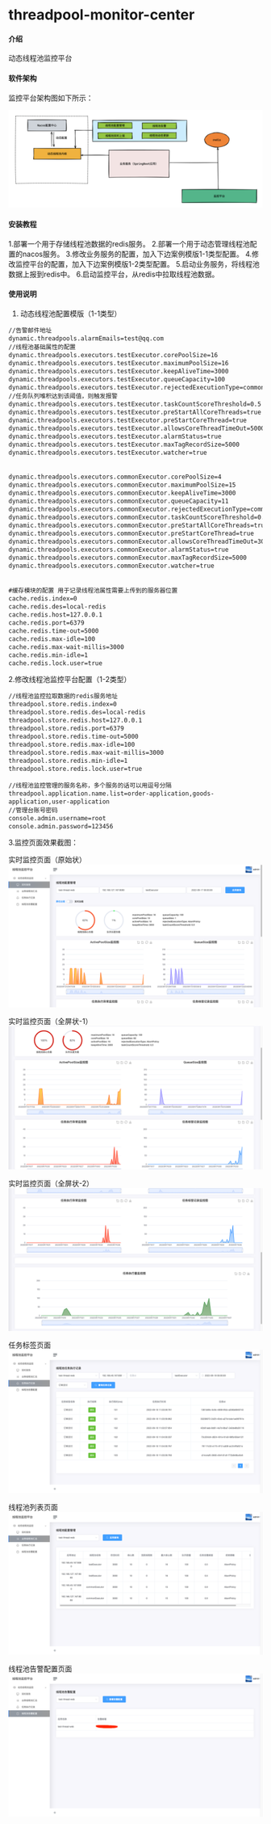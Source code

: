 # threadpool-monitor-center

#### 介绍
动态线程池监控平台

#### 软件架构
监控平台架构图如下所示：

![监控平台架构图](image.png)


#### 安装教程
1.部署一个用于存储线程池数据的redis服务。
2.部署一个用于动态管理线程池配置的nacos服务。
3.修改业务服务的配置，加入下边案例模版1-1类型配置。
4.修改监控平台的配置，加入下边案例模版1-2类型配置。
5.启动业务服务，将线程池数据上报到redis中。
6.启动监控平台，从redis中拉取线程池数据。

#### 使用说明

1.  动态线程池配置模版（1-1类型）

```
//告警邮件地址
dynamic.threadpools.alarmEmails=test@qq.com
//线程池基础属性的配置
dynamic.threadpools.executors.testExecutor.corePoolSize=16
dynamic.threadpools.executors.testExecutor.maximumPoolSize=16
dynamic.threadpools.executors.testExecutor.keepAliveTime=3000
dynamic.threadpools.executors.testExecutor.queueCapacity=100
dynamic.threadpools.executors.testExecutor.rejectedExecutionType=commonReject
//任务队列堆积达到该阈值，则触发报警
dynamic.threadpools.executors.testExecutor.taskCountScoreThreshold=0.5
dynamic.threadpools.executors.testExecutor.preStartAllCoreThreads=true
dynamic.threadpools.executors.testExecutor.preStartCoreThread=true
dynamic.threadpools.executors.testExecutor.allowsCoreThreadTimeOut=5000
dynamic.threadpools.executors.testExecutor.alarmStatus=true
dynamic.threadpools.executors.testExecutor.maxTagRecordSize=5000
dynamic.threadpools.executors.testExecutor.watcher=true


dynamic.threadpools.executors.commonExecutor.corePoolSize=4
dynamic.threadpools.executors.commonExecutor.maximumPoolSize=15
dynamic.threadpools.executors.commonExecutor.keepAliveTime=3000
dynamic.threadpools.executors.commonExecutor.queueCapacity=11
dynamic.threadpools.executors.commonExecutor.rejectedExecutionType=commonReject
dynamic.threadpools.executors.commonExecutor.taskCountScoreThreshold=0.9
dynamic.threadpools.executors.commonExecutor.preStartAllCoreThreads=true
dynamic.threadpools.executors.commonExecutor.preStartCoreThread=true
dynamic.threadpools.executors.commonExecutor.allowsCoreThreadTimeOut=3000
dynamic.threadpools.executors.commonExecutor.alarmStatus=true
dynamic.threadpools.executors.commonExecutor.maxTagRecordSize=5000
dynamic.threadpools.executors.commonExecutor.watcher=true


#缓存模块的配置 用于记录线程池属性需要上传到的服务器位置
cache.redis.index=0
cache.redis.des=local-redis
cache.redis.host=127.0.0.1
cache.redis.port=6379
cache.redis.time-out=5000
cache.redis.max-idle=100
cache.redis.max-wait-millis=3000
cache.redis.min-idle=1
cache.redis.lock.user=true

```

2.修改线程池监控平台配置（1-2类型）

```
//线程池监控拉取数据的redis服务地址
threadpool.store.redis.index=0
threadpool.store.redis.des=local-redis
threadpool.store.redis.host=127.0.0.1
threadpool.store.redis.port=6379
threadpool.store.redis.time-out=5000
threadpool.store.redis.max-idle=100
threadpool.store.redis.max-wait-millis=3000
threadpool.store.redis.min-idle=1
threadpool.store.redis.lock.user=true

//线程池监控管理的服务名称，多个服务的话可以用逗号分隔
threadpool.application.name.list=order-application,goods-application,user-application
//管理台账号密码
console.admin.username=root
console.admin.password=123456

```

3.监控页面效果截图：

实时监控页面（原始状）
![输入图片说明](image2.png)

实时监控页面（全屏状-1）
![输入图片说明](image3.png)

实时监控页面（全屏状-2）
![输入图片说明](image4.png)

任务标签页面
![输入图片说明](image5.png)

线程池列表页面
![输入图片说明](image6.png)


线程池告警配置页面
![输入图片说明](image7.png)
